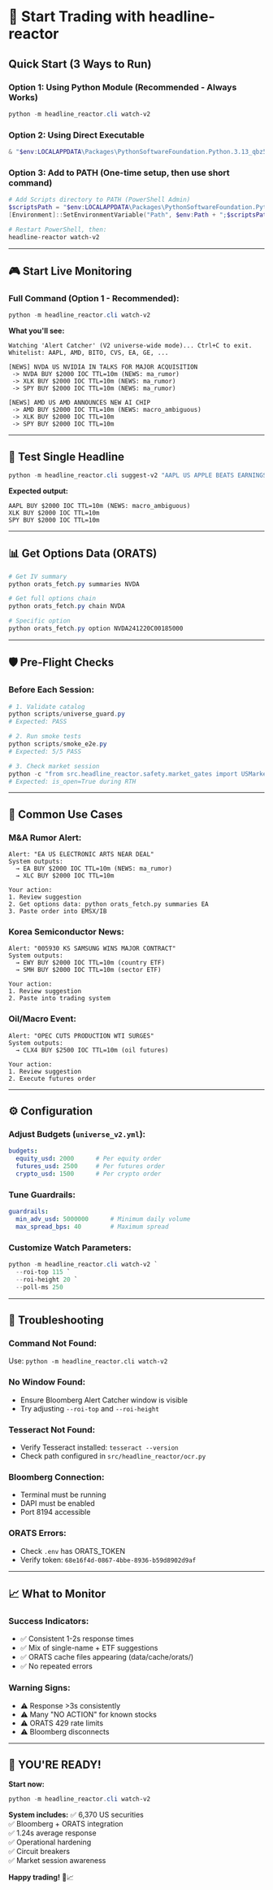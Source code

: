 # 🚀 Start Trading with headline-reactor

## Quick Start (3 Ways to Run)

### Option 1: Using Python Module (Recommended - Always Works)
```powershell
python -m headline_reactor.cli watch-v2
```

### Option 2: Using Direct Executable
```powershell
& "$env:LOCALAPPDATA\Packages\PythonSoftwareFoundation.Python.3.13_qbz5n2kfra8p0\LocalCache\local-packages\Python313\Scripts\headline-reactor.exe" watch-v2
```

### Option 3: Add to PATH (One-time setup, then use short command)
```powershell
# Add Scripts directory to PATH (PowerShell Admin)
$scriptsPath = "$env:LOCALAPPDATA\Packages\PythonSoftwareFoundation.Python.3.13_qbz5n2kfra8p0\LocalCache\local-packages\Python313\Scripts"
[Environment]::SetEnvironmentVariable("Path", $env:Path + ";$scriptsPath", "User")

# Restart PowerShell, then:
headline-reactor watch-v2
```

---

## 🎮 **Start Live Monitoring**

### Full Command (Option 1 - Recommended):
```powershell
python -m headline_reactor.cli watch-v2
```

**What you'll see:**
```
Watching 'Alert Catcher' (V2 universe-wide mode)... Ctrl+C to exit.
Whitelist: AAPL, AMD, BITO, CVS, EA, GE, ...

[NEWS] NVDA US NVIDIA IN TALKS FOR MAJOR ACQUISITION
 -> NVDA BUY $2000 IOC TTL=10m (NEWS: ma_rumor)
 -> XLK BUY $2000 IOC TTL=10m (NEWS: ma_rumor)
 -> SPY BUY $2000 IOC TTL=10m (NEWS: ma_rumor)

[NEWS] AMD US AMD ANNOUNCES NEW AI CHIP
 -> AMD BUY $2000 IOC TTL=10m (NEWS: macro_ambiguous)
 -> XLK BUY $2000 IOC TTL=10m
 -> SPY BUY $2000 IOC TTL=10m
```

---

## 🧪 **Test Single Headline**

```powershell
python -m headline_reactor.cli suggest-v2 "AAPL US APPLE BEATS EARNINGS"
```

**Expected output:**
```
AAPL BUY $2000 IOC TTL=10m (NEWS: macro_ambiguous)
XLK BUY $2000 IOC TTL=10m
SPY BUY $2000 IOC TTL=10m
```

---

## 📊 **Get Options Data (ORATS)**

```powershell
# Get IV summary
python orats_fetch.py summaries NVDA

# Get full options chain
python orats_fetch.py chain NVDA

# Specific option
python orats_fetch.py option NVDA241220C00185000
```

---

## 🛡️ **Pre-Flight Checks**

### Before Each Session:
```powershell
# 1. Validate catalog
python scripts/universe_guard.py
# Expected: PASS

# 2. Run smoke tests
python scripts/smoke_e2e.py
# Expected: 5/5 PASS

# 3. Check market session
python -c "from src.headline_reactor.safety.market_gates import USMarketCalendar; print(USMarketCalendar().session_info())"
# Expected: is_open=True during RTH
```

---

## 🎯 **Common Use Cases**

### M&A Rumor Alert:
```
Alert: "EA US ELECTRONIC ARTS NEAR DEAL"
System outputs:
  → EA BUY $2000 IOC TTL=10m (NEWS: ma_rumor)
  → XLC BUY $2000 IOC TTL=10m

Your action:
1. Review suggestion
2. Get options data: python orats_fetch.py summaries EA
3. Paste order into EMSX/IB
```

### Korea Semiconductor News:
```
Alert: "005930 KS SAMSUNG WINS MAJOR CONTRACT"
System outputs:
  → EWY BUY $2000 IOC TTL=10m (country ETF)
  → SMH BUY $2000 IOC TTL=10m (sector ETF)

Your action:
1. Review suggestion
2. Paste into trading system
```

### Oil/Macro Event:
```
Alert: "OPEC CUTS PRODUCTION WTI SURGES"
System outputs:
  → CLX4 BUY $2500 IOC TTL=10m (oil futures)

Your action:
1. Review suggestion
2. Execute futures order
```

---

## ⚙️ **Configuration**

### Adjust Budgets (`universe_v2.yml`):
```yaml
budgets:
  equity_usd: 2000      # Per equity order
  futures_usd: 2500     # Per futures order
  crypto_usd: 1500      # Per crypto order
```

### Tune Guardrails:
```yaml
guardrails:
  min_adv_usd: 5000000      # Minimum daily volume
  max_spread_bps: 40        # Maximum spread
```

### Customize Watch Parameters:
```powershell
python -m headline_reactor.cli watch-v2 `
  --roi-top 115 `
  --roi-height 20 `
  --poll-ms 250
```

---

## 🔧 **Troubleshooting**

### Command Not Found:
Use: `python -m headline_reactor.cli watch-v2`

### No Window Found:
- Ensure Bloomberg Alert Catcher window is visible
- Try adjusting `--roi-top` and `--roi-height`

### Tesseract Not Found:
- Verify Tesseract installed: `tesseract --version`
- Check path configured in `src/headline_reactor/ocr.py`

### Bloomberg Connection:
- Terminal must be running
- DAPI must be enabled
- Port 8194 accessible

### ORATS Errors:
- Check `.env` has ORATS_TOKEN
- Verify token: `68e16f4d-0867-4bbe-8936-b59d8902d9af`

---

## 📈 **What to Monitor**

### Success Indicators:
- ✅ Consistent 1-2s response times
- ✅ Mix of single-name + ETF suggestions
- ✅ ORATS cache files appearing (data/cache/orats/)
- ✅ No repeated errors

### Warning Signs:
- ⚠️ Response >3s consistently
- ⚠️ Many "NO ACTION" for known stocks
- ⚠️ ORATS 429 rate limits
- ⚠️ Bloomberg disconnects

---

## 🎉 **YOU'RE READY!**

**Start now:**
```powershell
python -m headline_reactor.cli watch-v2
```

**System includes:**
✅ 6,370 US securities  
✅ Bloomberg + ORATS integration  
✅ 1.24s average response  
✅ Operational hardening  
✅ Circuit breakers  
✅ Market session awareness  

**Happy trading!** 🎯📈

